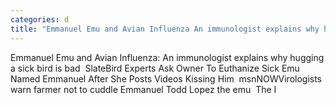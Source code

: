 ```yaml
---
categories: d
title: "Emmanuel Emu and Avian Influenza An immunologist explains why hugging a sick bird is bad  Slate"
---
```

Emmanuel Emu and Avian Influenza: An immunologist explains why hugging a sick bird is bad&nbsp;&nbsp;SlateBird Experts Ask Owner To Euthanize Sick Emu Named Emmanuel After She Posts Videos Kissing Him&nbsp;&nbsp;msnNOWVirologists warn farmer not to cuddle Emmanuel Todd Lopez the emu&nbsp;&nbsp;The I